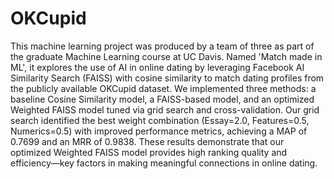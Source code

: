 # OKCupid

This machine learning project was produced by a team of three as part of the graduate Machine Learning course at UC Davis. Named 'Match made in ML', it explores the use of AI in online dating by leveraging Facebook AI Similarity Search (FAISS) with cosine similarity to match dating profiles from the publicly available OKCupid dataset. We implemented three methods: a baseline Cosine Similarity model, a FAISS-based model, and an optimized Weighted FAISS model tuned via grid search and cross-validation. Our grid search identified the best weight combination (Essay=2.0, Features=0.5, Numerics=0.5) with improved performance metrics, achieving a MAP of 0.7699 and an MRR of 0.9838. These results demonstrate that our optimized Weighted FAISS model provides high ranking quality and efficiency—key factors in making meaningful connections in online dating.
